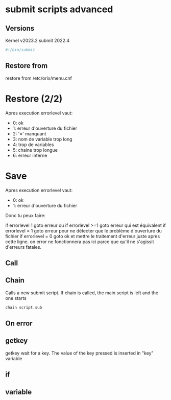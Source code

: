 # submit scripts advanced

## Versions

Kernel v2023.2
submit 2022.4

```bash
#!/bin/submit
```

## Restore from

restore from /etc/orix/menu.cnf

# Restore (2/2)

Apres execution errorlevel vaut:

- 0: ok
- 1: erreur d'ouverture du fichier
- 2: '=' manquant
- 3: nom de variable trop long
- 4: trop de variables
- 5: chaine trop longue
- 6: erreur interne

# Save

Apres execution errorlevel vaut:

- 0: ok
- 1: erreur d'ouverture du fichier

Donc tu peux faire:

if errorlevel 1 goto erreur ou if errorlevel >=1 goto erreur qui est équivalent
if errorlevel = 1 goto erreur pour ne détecter que le problème d'ouverture du fichier
if errorlevel = 0 goto ok et mettre le traitement d'erreur juste après cette ligne.
on error ne fonctionnera pas ici parce que qu'il ne s'agissit d'erreurs fatales.

## Call

## Chain

Calls a new submit script. If chain is called, the main script is left and the one starts

```bash
chain script.sub
```

## On error

## getkey

getkey wait for a key. The value of the key pressed is inserted in "key" variable

## if

## variable

